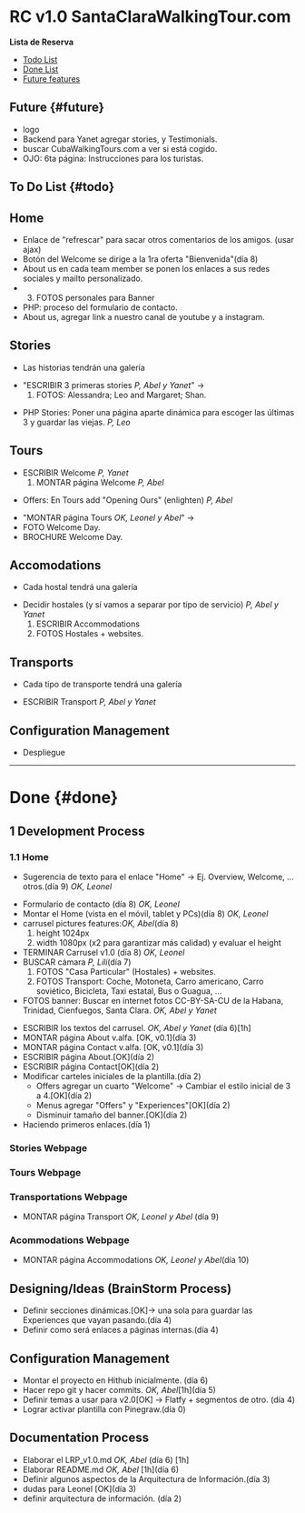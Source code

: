 # RC v1.0 SantaClaraWalkingTour.com
**Lista de Reserva**

* [Todo List](#todo)
* [Done List](#done)
* [Future features](#future)

## Future {#future}
- logo
- Backend para Yanet agregar stories, y Testimonials.
- buscar CubaWalkingTours.com a ver si está cogido.
- OJO: 6ta página: Instrucciones para los turistas.

## To Do List {#todo}

## Home
- Enlace de "refrescar" para sacar otros comentarios de los amigos. (usar ajax)
- Botón del Welcome se dirige a la 1ra oferta "Bienvenida"(día 8)
- About us en cada team member se ponen los enlaces a sus redes sociales y mailto personalizado.
- 3. FOTOS personales para Banner
- PHP: proceso del formulario de contacto.
- About us, agregar link a nuestro canal de youtube y a instagram.

## Stories
- Las historias tendrán una galería
* "ESCRIBIR 3 primeras stories _P, Abel y Yanet_" -> 
    1. FOTOS: Alessandra; Leo and Margaret; Shan.
- PHP Stories: Poner una página aparte dinámica para escoger las últimas 3 y guardar las viejas. _P, Leo_

## Tours
* ESCRIBIR Welcome _P, Yanet_
    1. MONTAR página Welcome _P, Abel_
- Offers: En Tours add "Opening Ours" (enlighten) _P, Abel_
* "MONTAR página Tours _OK, Leonel y Abel_" ->
* FOTO Welcome Day.
* BROCHURE Welcome Day.

## Accomodations
- Cada hostal tendrá una galería
* Decidir hostales (y sí vamos a separar por tipo de servicio) _P, Abel y Yanet_
    1. ESCRIBIR Accommodations 
    3. FOTOS Hostales + websites.

## Transports
- Cada tipo de transporte tendrá una galería
* ESCRIBIR Transport _P, Abel y Yanet_


## Configuration Management
- Despliegue

****

# Done {#done}

## 1 Development Process

### 1.1 Home
- Sugerencia de texto para el enlace "Home" -> Ej. Overview, Welcome, ... otros.(día 9) _OK, Leonel_
* Formulario de contacto (día 8) _OK, Leonel_
* Montar el Home (vista en el móvil, tablet y PCs)(día 8) _OK, Leonel_ 
* carrusel pictures features:_OK, Abel_(día 8)
    1. height 1024px
    2. width 1080px (x2 para garantizar más calidad) y evaluar el height
* TERMINAR Carrusel v1.0 (día 8) _OK, Leonel_
* BUSCAR cámara _P, Lili_(día 7)
    1. FOTOS "Casa Particular" (Hostales) + websites.
    2. FOTOS Transport: Coche, Motoneta, Carro americano, Carro soviético, Bicicleta, Taxi estatal, Bus o Guagua, ...
* FOTOS banner: Buscar en internet fotos CC-BY-SA-CU de la Habana, Trinidad, Cienfuegos, Santa Clara. _OK, Abel y Yanet_
- ESCRIBIR los textos del carrusel. _OK, Abel y Yanet_ (día 6)[1h]
- MONTAR página About v.alfa. [OK, v0.1](día 3)
- MONTAR página Contact v.alfa. [OK, v0.1](día 3)
- ESCRIBIR página About.[OK](día 2)
- ESCRIBIR página Contact[OK](día 2)
- Modificar carteles iniciales de la plantilla.(día 2)
    * Offers agregar un cuarto "Welcome" -> Cambiar el estilo inicial de 3 a 4.[OK](día 2)
    * Menus agregar "Offers" y "Experiences"[OK](día 2)
    * Disminuir tamaño del banner.[OK](día 2)
- Haciendo primeros enlaces.(día 1)

### Stories Webpage

### Tours Webpage

### Transportations Webpage
* MONTAR página Transport _OK, Leonel y Abel_ (día 9)

### Acommodations Webpage
-  MONTAR página Accommodations _OK, Leonel y Abel_(día 10)

## Designing/Ideas (BrainStorm Process)
- Definir secciones dinámicas.[OK]-> una sola para guardar las Experiences que vayan pasando.(día 4)
- Definir como será enlaces a páginas internas.(día 4)

## Configuration Management
- Montar el proyecto en Hithub inicialmente. (día 6)
- Hacer repo git y hacer commits. _OK, Abel_[1h](día 5)
- Definir temas a usar para v2.0[OK] -> Flatfy + segmentos de otro. (día 4)
- Lograr activar plantilla con Pinegraw.(día 0)

## Documentation Process
- Elaborar el LRP_v1.0.md _OK, Abel_ (día 6) [1h]
- Elaborar README.md _OK, Abel_ [1h](día 6)
- Definir algunos aspectos de la Arquitectura de Información.(día 3)
- dudas para Leonel [OK](día 3)
- definir arquitectura de información. (día 2)
